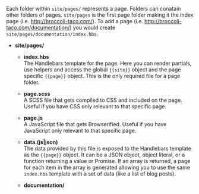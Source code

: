 Each folder within `site/pages/` represents a page. Folders can conatain other folders of pages. `site/pages` is the first page folder making it the index page (i.e. http://broccoli-taco.com/). To add a page (i.e. http://broccoli-taco.com/documentation/) you would create `site/pages/documentation/index.hbs`.

- <span class="icon-folder"></span> **site/pages/**
  - <span class="icon-file"></span> **index.hbs**  
    The Handlebars template for the page. Here you can render partials, use helpers and access the global `{{site}}` object and the page specific `{{page}}` object. This is the only required file for a page folder.

  - <span class="icon-file"></span> **page.scss**  
    A SCSS file that gets compiled to CSS and included on the page. Useful if you have CSS only relevant to that specific page.

  - <span class="icon-file"></span> **page.js**  
    A JavaScript file that gets Browserified. Useful if you have JavaScript only relevant to that specific page.

  - <span class="icon-file"></span> **data.(js|json)**  
    The data provided by this file is exposed to the Handlebars template as the `{{page}}` object. It can be a JSON object, object literal, or a function returning a value or Promise. If an array is returned, a page for each item in the array is generated allowing you to use the same `index.hbs` template with a set of data (like a list of blog posts).

  - <span class="icon-folder"></span> **documentation/**  


